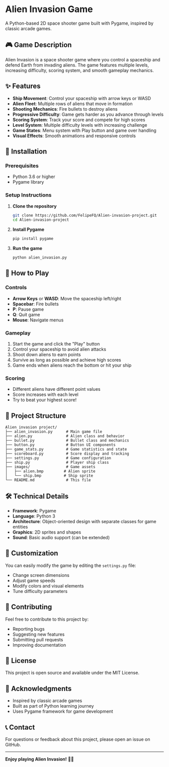 # Alien Invasion Game

A Python-based 2D space shooter game built with Pygame, inspired by classic arcade games.

## 🎮 Game Description

Alien Invasion is a space shooter game where you control a spaceship and defend Earth from invading aliens. The game features multiple levels, increasing difficulty, scoring system, and smooth gameplay mechanics.

## ✨ Features

- **Ship Movement**: Control your spaceship with arrow keys or WASD
- **Alien Fleet**: Multiple rows of aliens that move in formation
- **Shooting Mechanics**: Fire bullets to destroy aliens
- **Progressive Difficulty**: Game gets harder as you advance through levels
- **Scoring System**: Track your score and compete for high scores
- **Level System**: Multiple difficulty levels with increasing challenge
- **Game States**: Menu system with Play button and game over handling
- **Visual Effects**: Smooth animations and responsive controls

## 🚀 Installation

### Prerequisites
- Python 3.6 or higher
- Pygame library

### Setup Instructions

1. **Clone the repository**
   ```bash
   git clone https://github.com/FelipeFQ/Alien-invasion-project.git
   cd Alien-invasion-project
   ```

2. **Install Pygame**
   ```bash
   pip install pygame
   ```

3. **Run the game**
   ```bash
   python alien_invasion.py
   ```

## 🎯 How to Play

### Controls
- **Arrow Keys** or **WASD**: Move the spaceship left/right
- **Spacebar**: Fire bullets
- **P**: Pause game
- **Q**: Quit game
- **Mouse**: Navigate menus

### Gameplay
1. Start the game and click the "Play" button
2. Control your spaceship to avoid alien attacks
3. Shoot down aliens to earn points
4. Survive as long as possible and achieve high scores
5. Game ends when aliens reach the bottom or hit your ship

### Scoring
- Different aliens have different point values
- Score increases with each level
- Try to beat your highest score!

## 📁 Project Structure

```
Alien invasion project/
├── alien_invasion.py      # Main game file
├── alien.py               # Alien class and behavior
├── bullet.py              # Bullet class and mechanics
├── button.py              # Button UI components
├── game_stats.py          # Game statistics and state
├── scoreboard.py          # Score display and tracking
├── settings.py            # Game configuration
├── ship.py                # Player ship class
├── images/                # Game assets
│   ├── alien.bmp         # Alien sprite
│   └── ship.bmp          # Ship sprite
└── README.md              # This file
```

## 🛠️ Technical Details

- **Framework**: Pygame
- **Language**: Python 3
- **Architecture**: Object-oriented design with separate classes for game entities
- **Graphics**: 2D sprites and shapes
- **Sound**: Basic audio support (can be extended)

## 🎨 Customization

You can easily modify the game by editing the `settings.py` file:
- Change screen dimensions
- Adjust game speeds
- Modify colors and visual elements
- Tune difficulty parameters

## 🤝 Contributing

Feel free to contribute to this project by:
- Reporting bugs
- Suggesting new features
- Submitting pull requests
- Improving documentation

## 📝 License

This project is open source and available under the MIT License.

## 🙏 Acknowledgments

- Inspired by classic arcade games
- Built as part of Python learning journey
- Uses Pygame framework for game development

## 📞 Contact

For questions or feedback about this project, please open an issue on GitHub.

---

**Enjoy playing Alien Invasion!** 🚀👾 